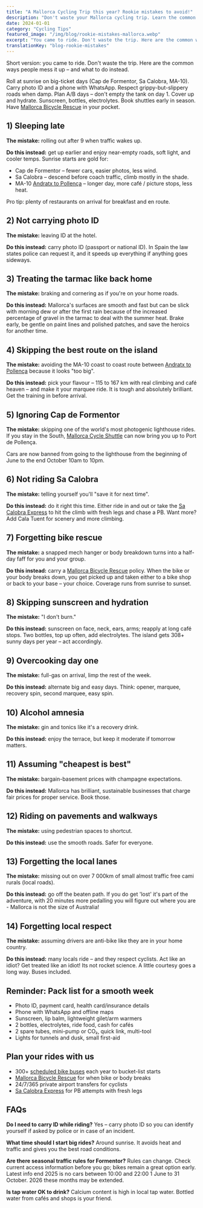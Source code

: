 ```yaml
---
title: "A Mallorca Cycling Trip this year? Rookie mistakes to avoid!"
description: "Don't waste your Mallorca cycling trip. Learn the common rookie mistakes and what to do instead – from sunrise starts to essential gear and local etiquette."
date: 2024-01-01
category: "Cycling Tips"
featured_image: "/img/blog/rookie-mistakes-mallorca.webp"
excerpt: "You came to ride. Don't waste the trip. Here are the common ways people mess it up – and what to do instead."
translationKey: "blog-rookie-mistakes"
---
```


Short version: you came to ride. Don't waste the trip. Here are the common ways people mess it up – and what to do instead.

Roll at sunrise on big-ticket days (Cap de Formentor, Sa Calobra, MA-10).
Carry photo ID and a phone with WhatsApp.
Respect grippy-but-slippery roads when damp.
Plan A/B days – don't empty the tank on day 1.
Cover up and hydrate. Sunscreen, bottles, electrolytes.
Book shuttles early in season. Have <a href="https://mallorcacycleshuttle.company.site/products/Rescue-&-Recovery-c15728236" target="_blank">Mallorca Bicycle Rescue</a> in your pocket.

## 1) Sleeping late
**The mistake:** rolling out after 9 when traffic wakes up.

**Do this instead:** get up earlier and enjoy near-empty roads, soft light, and cooler temps. Sunrise starts are gold for:

- Cap de Formentor – fewer cars, easier photos, less wind.
- Sa Calobra – descend before coach traffic, climb mostly in the shade.
- MA-10 <a href="/en/bike-shuttle/andratx-pollenca-guide/" target="_blank">Andratx to Pollença</a> – longer day, more café / picture stops, less heat.

Pro tip: plenty of restaurants on arrival for breakfast and en route.

## 2) Not carrying photo ID
**The mistake:** leaving ID at the hotel.

**Do this instead:** carry photo ID (passport or national ID). In Spain the law states police can request it, and it speeds up everything if anything goes sideways.

## 3) Treating the tarmac like back home
**The mistake:** braking and cornering as if you're on your home roads.

**Do this instead:** Mallorca's surfaces are smooth and fast but can be slick with morning dew or after the first rain because of the increased percentage of gravel in the tarmac to deal with the summer heat. Brake early, be gentle on paint lines and polished patches, and save the heroics for another time.

## 4) Skipping the best route on the island
**The mistake:** avoiding the MA-10 coast to coast route between <a href="/en/bike-shuttle/andratx-pollenca-guide/" target="_blank">Andratx to Pollença</a> because it looks "too big".

**Do this instead:** pick your flavour – 115 to 167 km with real climbing and café heaven – and make it your marquee ride. It is tough and absolutely brilliant. Get the training in before arrival.

## 5) Ignoring Cap de Formentor
**The mistake:** skipping one of the world's most photogenic lighthouse rides. If you stay in the South, <a href="https://mallorcacycleshuttle.company.site/products/Scheduled-Bike-Buses-c15728235" target="_blank">Mallorca Cycle Shuttle</a> can now bring you up to Port de Pollença.

Cars are now banned from going to the lighthouse from the beginning of June to the end October 10am to 10pm.

## 6) Not riding Sa Calobra
**The mistake:** telling yourself you'll "save it for next time".

**Do this instead:** do it right this time. Either ride in and out or take the <a href="https://mallorcacycleshuttle.company.site/products/Scheduled-Bike-Buses-c15728235" target="_blank">Sa Calobra Express</a> to hit the climb with fresh legs and chase a PB. Want more? Add Cala Tuent for scenery and more climbing.

## 7) Forgetting bike rescue
**The mistake:** a snapped mech hanger or body breakdown turns into a half-day faff for you and your group.

**Do this instead:** carry a <a href="https://mallorcacycleshuttle.company.site/products/Rescue-&-Recovery-c15728236" target="_blank">Mallorca Bicycle Rescue</a> policy. When the bike or your body breaks down, you get picked up and taken either to a bike shop or back to your base – your choice. Coverage runs from sunrise to sunset.

## 8) Skipping sunscreen and hydration
**The mistake:** "I don't burn."

**Do this instead:** sunscreen on face, neck, ears, arms; reapply at long café stops. Two bottles, top up often, add electrolytes. The island gets 308+ sunny days per year – act accordingly.

## 9) Overcooking day one
**The mistake:** full-gas on arrival, limp the rest of the week.

**Do this instead:** alternate big and easy days. Think: opener, marquee, recovery spin, second marquee, easy spin.

## 10) Alcohol amnesia
**The mistake:** gin and tonics like it's a recovery drink.

**Do this instead:** enjoy the terrace, but keep it moderate if tomorrow matters.

## 11) Assuming "cheapest is best"
**The mistake:** bargain-basement prices with champagne expectations.

**Do this instead:** Mallorca has brilliant, sustainable businesses that charge fair prices for proper service. Book those.

## 12) Riding on pavements and walkways
**The mistake:** using pedestrian spaces to shortcut.

**Do this instead:** use the smooth roads. Safer for everyone.

## 13) Forgetting the local lanes
**The mistake:** missing out on over 7 000km of small almost traffic free cami rurals (local roads).

**Do this instead:** go off the beaten path. If you do get 'lost' it's part of the adventure, with 20 minutes more pedalling you will figure out where you are - Mallorca is not the size of Australia!

## 14) Forgetting local respect
**The mistake:** assuming drivers are anti-bike like they are in your home country.

**Do this instead:** many locals ride – and they respect cyclists. Act like an idiot? Get treated like an idiot! Its not rocket science. A little courtesy goes a long way. Buses included.

## Reminder: Pack list for a smooth week
- Photo ID, payment card, health card/insurance details
- Phone with WhatsApp and offline maps
- Sunscreen, lip balm, lightweight gilet/arm warmers
- 2 bottles, electrolytes, ride food, cash for cafés
- 2 spare tubes, mini-pump or CO₂, quick link, multi-tool
- Lights for tunnels and dusk, small first-aid

## Plan your rides with us
- 300+ <a href="https://mallorcacycleshuttle.company.site/products/Scheduled-Bike-Buses-c15728235" target="_blank">scheduled bike buses</a> each year to bucket-list starts
- <a href="https://mallorcacycleshuttle.company.site/products/Rescue-&-Recovery-c15728236" target="_blank">Mallorca Bicycle Rescue</a> for when bike or body breaks
- 24/7/365 private airport transfers for cyclists
- <a href="https://mallorcacycleshuttle.company.site/products/Scheduled-Bike-Buses-c15728235" target="_blank">Sa Calobra Express</a> for PB attempts with fresh legs

## FAQs

**Do I need to carry ID while riding?**
Yes – carry photo ID so you can identify yourself if asked by police or in case of an incident.

**What time should I start big rides?**
Around sunrise. It avoids heat and traffic and gives you the best road conditions.

**Are there seasonal traffic rules for Formentor?**
Rules can change. Check current access information before you go; bikes remain a great option early. Latest info end 2025 is no cars between 10:00 and 22:00 1 June to 31 October. 2026 these months may be extended.

**Is tap water OK to drink?**
Calcium content is high in local tap water. Bottled water from cafés and shops is your friend.

